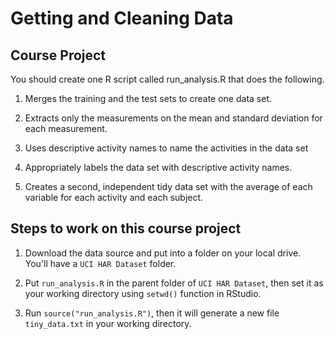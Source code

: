 # Getting and Cleaning Data



## Course Project



You should create one R script called run_analysis.R that does the following.



1. Merges the training and the test sets to create one data set.

2. Extracts only the measurements on the mean and standard deviation for each measurement.

3. Uses descriptive activity names to name the activities in the data set

4. Appropriately labels the data set with descriptive activity names.

5. Creates a second, independent tidy data set with the average of each variable for each activity and each subject.



## Steps to work on this course project


1. Download the data source and put into a folder on your local drive. You'll have a ```UCI HAR Dataset``` folder.

2. Put ```run_analysis.R``` in the parent folder of ```UCI HAR Dataset```, then set it as your working directory using ```setwd()``` function in RStudio.

3. Run ```source("run_analysis.R")```, then it will generate a new file ```tiny_data.txt``` in your working directory.


